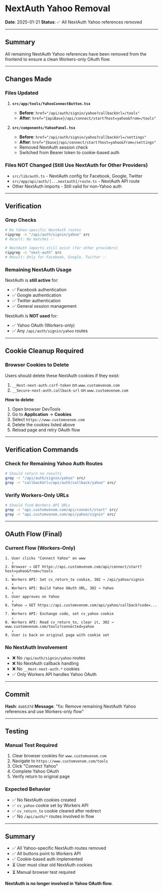 # NextAuth Yahoo Removal

**Date**: 2025-01-21
**Status**: ✅ All NextAuth Yahoo references removed

---

## Summary

All remaining NextAuth Yahoo references have been removed from the frontend to ensure a clean Workers-only OAuth flow.

---

## Changes Made

### Files Updated

1. **`src/app/tools/YahooConnectButton.tsx`**
   - **Before**: `href="/api/auth/signin/yahoo?callbackUrl=/tools"`
   - **After**: `href="{apiBase}/api/connect/start?host=yahoo&from=/tools"`

2. **`src/components/YahooPanel.tsx`**
   - **Before**: `href="/api/auth/signin/yahoo?callbackUrl=/settings"`
   - **After**: `href="{base}/api/connect/start?host=yahoo&from=/settings"`
   - Removed NextAuth session check
   - Switched from Bearer token to cookie-based auth

### Files NOT Changed (Still Use NextAuth for Other Providers)

- `src/lib/auth.ts` - NextAuth config for Facebook, Google, Twitter
- `src/app/api/auth/[...nextauth]/route.ts` - NextAuth API route
- Other NextAuth imports - Still valid for non-Yahoo auth

---

## Verification

### Grep Checks

```bash
# No Yahoo-specific NextAuth routes
ripgrep -n "/api/auth/signin/yahoo" src
# Result: No matches ✅

# NextAuth imports still exist (for other providers)
ripgrep -n "next-auth" src
# Result: Only for Facebook, Google, Twitter ✅
```

### Remaining NextAuth Usage

NextAuth is **still active** for:
- ✅ Facebook authentication
- ✅ Google authentication
- ✅ Twitter authentication
- ✅ General session management

NextAuth is **NOT used** for:
- ✅ Yahoo OAuth (Workers-only)
- ✅ Any `/api/auth/signin/yahoo` routes

---

## Cookie Cleanup Required

### Browser Cookies to Delete

Users should delete these NextAuth cookies if they exist:

1. `__Host-next-auth.csrf-token` on `www.customvenom.com`
2. `__Secure-next-auth.callback-url` on `www.customvenom.com`

**How to delete**:
1. Open browser DevTools
2. Go to **Application** → **Cookies**
3. Select `https://www.customvenom.com`
4. Delete the cookies listed above
5. Reload page and retry OAuth flow

---

## Verification Commands

### Check for Remaining Yahoo Auth Routes

```bash
# Should return no results
grep -r "/api/auth/signin/yahoo" src/
grep -r "callbackUrl=/api/auth/callback/yahoo" src/
```

### Verify Workers-Only URLs

```bash
# Should find Workers API URLs
grep -r "api.customvenom.com/api/connect/start" src/
grep -r "api.customvenom.com/api/yahoo/signin" src/
```

---

## OAuth Flow (Final)

### Current Flow (Workers-Only)

```
1. User clicks "Connect Yahoo" on www
   ↓
2. Browser → GET https://api.customvenom.com/api/connect/start?host=yahoo&from=/tools
   ↓
3. Workers API: Set cv_return_to cookie, 302 → /api/yahoo/signin
   ↓
4. Workers API: Build Yahoo OAuth URL, 302 → Yahoo
   ↓
5. User approves on Yahoo
   ↓
6. Yahoo → GET https://api.customvenom.com/api/yahoo/callback?code=...
   ↓
7. Workers API: Exchange code, set cv_yahoo cookie
   ↓
8. Workers API: Read cv_return_to, clear it, 302 → www.customvenom.com/tools?connected=yahoo
   ↓
9. User is back on original page with cookie set
```

### No NextAuth Involvement

- ❌ No `/api/auth/signin/yahoo` routes
- ❌ No NextAuth callback handling
- ❌ No `__Host-next-auth.*` cookies
- ✅ Only Workers API handles Yahoo OAuth

---

## Commit

**Hash**: `dab537d`
**Message**: "fix: Remove remaining NextAuth Yahoo references and use Workers-only flow"

---

## Testing

### Manual Test Required

1. Clear browser cookies for `www.customvenom.com`
2. Navigate to `https://www.customvenom.com/tools`
3. Click "Connect Yahoo"
4. Complete Yahoo OAuth
5. Verify return to original page

### Expected Behavior

- ✅ No NextAuth cookies created
- ✅ `cv_yahoo` cookie set by Workers API
- ✅ `cv_return_to` cookie cleared after redirect
- ✅ No `/api/auth/*` routes involved in flow

---

## Summary

- ✅ All Yahoo-specific NextAuth routes removed
- ✅ All buttons point to Workers API
- ✅ Cookie-based auth implemented
- ⏳ User must clear old NextAuth cookies
- ⏳ Manual browser test required

**NextAuth is no longer involved in Yahoo OAuth flow.**
